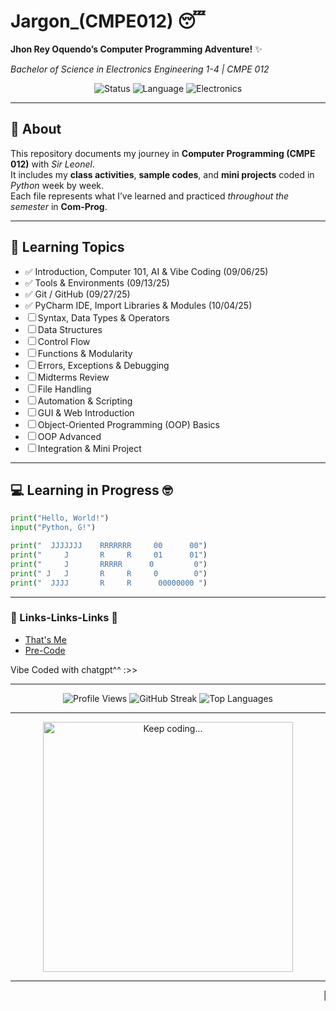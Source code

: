 # Jargon_(CMPE012) 😴  
**Jhon Rey Oquendo’s Computer Programming Adventure!** ✨  

*Bachelor of Science in Electronics Engineering 1-4 | CMPE 012*  

<p align="center">
  <img src="https://img.shields.io/badge/status-learning-blue" alt="Status">
  <img src="https://img.shields.io/badge/python-3.12-orange" alt="Language">
  <img src="https://img.shields.io/badge/focus-ECE-brightgreen" alt="Electronics">
</p>

---

## 📘 About
This repository documents my journey in **Computer Programming (CMPE 012)** with *Sir Leonel*.  
It includes my **class activities**, **sample codes**, and **mini projects** coded in *Python* week by week.  
Each file represents what I’ve learned and practiced *throughout the semester* in **Com-Prog**.  

---

## 🧩 Learning Topics
- ✅ Introduction, Computer 101, AI & Vibe Coding (09/06/25)
- ✅ Tools & Environments (09/13/25)
- ✅ Git / GitHub (09/27/25)
- ✅ PyCharm IDE, Import Libraries & Modules (10/04/25)
- ☐ Syntax, Data Types & Operators  
- ☐ Data Structures  
- ☐ Control Flow  
- ☐ Functions & Modularity  
- ☐ Errors, Exceptions & Debugging  
- ☐ Midterms Review  
- ☐ File Handling  
- ☐ Automation & Scripting  
- ☐ GUI & Web Introduction  
- ☐ Object-Oriented Programming (OOP) Basics  
- ☐ OOP Advanced  
- ☐ Integration & Mini Project  

---

## 💻 Learning in Progress 🤓
```python
print("Hello, World!")
input("Python, G!")

print("  JJJJJJJ    RRRRRRR     00      00")
print("     J       R     R     01      01")
print("     J       RRRRR      0         0")
print(" J   J       R     R     0        0")
print("  JJJJ       R     R      00000000 ")
```


---

### 🔗 Links-Links-Links :anger:
- [That's Me](https://github.com/jhonristh)  
- [Pre-Code](https://github.com/jhonristh/Jargon_-CMPE012-/tree/Initial-Code)
  
Vibe Coded with chatgpt^^ :>>


---
<p align="center">
  <img src="https://komarev.com/ghpvc/?username=jhonristh&color=blue" alt="Profile Views">
  <img src="https://streak-stats.demolab.com?user=jhonristh&theme=tokyonight" alt="GitHub Streak">
  <img src="https://github-readme-stats.vercel.app/api/top-langs/?username=jhonristh&layout=compact&theme=tokyonight" alt="Top Languages">
</p>

---

<p align="center">
  <img src="https://media.giphy.com/media/26AHONQ79FdWZhAI0/giphy.gif" alt="Keep coding..." width="400">
</p>

---
<marquee>🐍 Keep coding... The snake never stops! 🐍</marquee>
